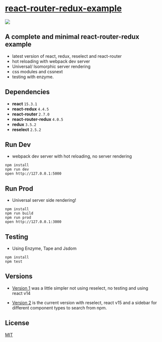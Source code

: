 # [react-router-redux-example](https://github.com/StevenIseki/react-router-redux-example)

![](https://raw.githubusercontent.com/StevenIseki/react-router-redux-example/master/public/screenshot.png)

## A complete and minimal react-router-redux example

- latest version of react, redux, reselect and react-router
- hot reloading with webpack dev server
- Universal/ Isomorphic server rendering
- css modules and cssnext
- testing with enzyme.

## Dependencies

* **react** `15.3.1`
* **react-redux** `4.4.5`
* **react-router** `2.7.0`
* **react-router-redux** `4.0.5`
* **redux** `3.5.2`
* **reselect** `2.5.2`

## Run Dev

* webpack dev server with hot reloading, no server rendering

```
npm install
npm run dev
open http://127.0.0.1:5000
```

## Run Prod

* Universal server side rendering!

```
npm install
npm run build
npm run prod
open http://127.0.0.1:3000
```

## Testing

* Using Enzyme, Tape and Jsdom

```
npm install
npm test
```

## Versions

- [Version 1](https://github.com/StevenIseki/react-router-redux-example/tree/v1) was a little simpler not using reselect, no testing and using react v14

- [Version 2](https://github.com/StevenIseki/react-router-redux-example) is the current version with reselect, react v15 and a sidebar for different component types to search from npm.


## License

[MIT](http://isekivacenz.mit-license.org/)
